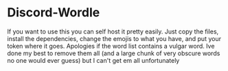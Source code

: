 # Discord-Wordle
If you want to use this you can self host it pretty easily. Just copy the files, install the dependencies, change the emojis to what you have, and put your token where it goes.
Apologies if the word list contains a vulgar word. Ive done my best to remove them all (and a large chunk of very obscure words no one would ever guess) but I can't get em all unfortunately
